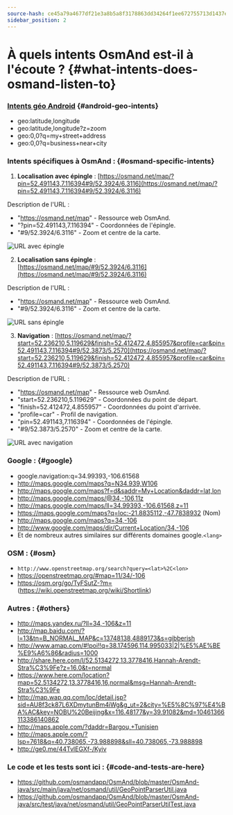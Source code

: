 ```yaml
---
source-hash: ce45a79a4677df21e3a8b5a8f3178863dd34264f1ee672755713d1437ee0e199
sidebar_position: 2
---
```


# À quels intents OsmAnd est-il à l'écoute ? {#what-intents-does-osmand-listen-to}

### [Intents géo Android](http://developer.android.com/guide/appendix/g-app-intents.html) {#android-geo-intents}
* geo:latitude,longitude
* geo:latitude,longitude?z=zoom
* geo:0,0?q=my+street+address
* geo:0,0?q=business+near+city

### Intents spécifiques à OsmAnd : {#osmand-specific-intents}

1. **Localisation avec épingle** : [https://osmand.net/map/?pin=52.491143,7.116394#9/52.3924/6.3116](https://osmand.net/map/?pin=52.491143,7.116394#9/52.3924/6.3116)

Description de l'URL :
- "https://osmand.net/map" - Ressource web OsmAnd.
- "?pin=52.491143,7.116394" - Coordonnées de l'épingle.
- "#9/52.3924/6.3116" - Zoom et centre de la carte.

![URL avec épingle](@site/static/img/technical/url_pin.png)

2. **Localisation sans épingle** : [https://osmand.net/map/#9/52.3924/6.3116](https://osmand.net/map/#9/52.3924/6.3116)

Description de l'URL :
- "https://osmand.net/map" - Ressource web OsmAnd.
- "#9/52.3924/6.3116" - Zoom et centre de la carte.

![URL sans épingle](@site/static/img/technical/url_without_pin.png)

3. **Navigation** : [https://osmand.net/map/?start=52.236210,5.119629&finish=52.412472,4.855957&profile=car&pin=52.491143,7.116394#9/52.3873/5.2570](https://osmand.net/map/?start=52.236210,5.119629&finish=52.412472,4.855957&profile=car&pin=52.491143,7.116394#9/52.3873/5.2570)

Description de l'URL :
- "https://osmand.net/map" - Ressource web OsmAnd.
- "start=52.236210,5.119629" - Coordonnées du point de départ.
- "finish=52.412472,4.855957" - Coordonnées du point d'arrivée.
- "profile=car" - Profil de navigation.
- "pin=52.491143,7.116394" - Coordonnées de l'épingle.
- "#9/52.3873/5.2570" - Zoom et centre de la carte.

![URL avec navigation](@site/static/img/technical/url_navigation.png)

### Google : {#google}
* google.navigation:q=34.99393,-106.61568
* http://maps.google.com/maps?q=N34.939,W106
* http://maps.google.com/maps?f=d&saddr=My+Location&daddr=lat,lon
* http://maps.google.com/maps/@34,-106,11z
* http://maps.google.com/maps/ll=34.99393,-106.61568,z=11
* https://maps.google.com/maps?q=loc:-21.8835112,-47.7838932 (Nom)
* http://maps.google.com/maps?q=34,-106
* http://www.google.com/maps/dir/Current+Location/34,-106
* Et de nombreux autres similaires sur différents domaines google.`<lang>`

### OSM : {#osm}
* `http://www.openstreetmap.org/search?query=<lat>%2C<lon>`
* https://openstreetmap.org/#map=11/34/-106
* https://osm.org/go/TyFSutZ-?m= (https://wiki.openstreetmap.org/wiki/Shortlink)

### Autres : {#others}
* http://maps.yandex.ru/?ll=34,-106&z=11
* http://map.baidu.com/?l=13&tn=B_NORMAL_MAP&c=13748138,4889173&s=gibberish
* http://www.amap.com/#!poi!!q=38.174596,114.995033|2|%E5%AE%BE%E9%A6%86&radius=1000
* http://share.here.com/l/52.5134272,13.3778416,Hannah-Arendt-Stra%C3%9Fe?z=16.0&t=normal
* https://www.here.com/location?map=52.5134272,13.3778416,16,normal&msg=Hannah-Arendt-Stra%C3%9Fe
* http://map.wap.qq.com/loc/detail.jsp?sid=AU8f3ck87L6XDmytunBm4iWg&g_ut=2&city=%E5%8C%97%E4%BA%AC&key=NOBU%20Beijing&x=116.48177&y=39.91082&md=10461366113386140862
* http://maps.apple.com/?daddr=Bargou,+Tunisien
* http://maps.apple.com/?lsp=7618&q=40.738065,-73.988898&sll=40.738065,-73.988898
* http://ge0.me/44TvlEGXf-/Kyiv

### Le code et les tests sont ici : {#code-and-tests-are-here}
* https://github.com/osmandapp/OsmAnd/blob/master/OsmAnd-java/src/main/java/net/osmand/util/GeoPointParserUtil.java
* https://github.com/osmandapp/OsmAnd/blob/master/OsmAnd-java/src/test/java/net/osmand/util/GeoPointParserUtilTest.java
